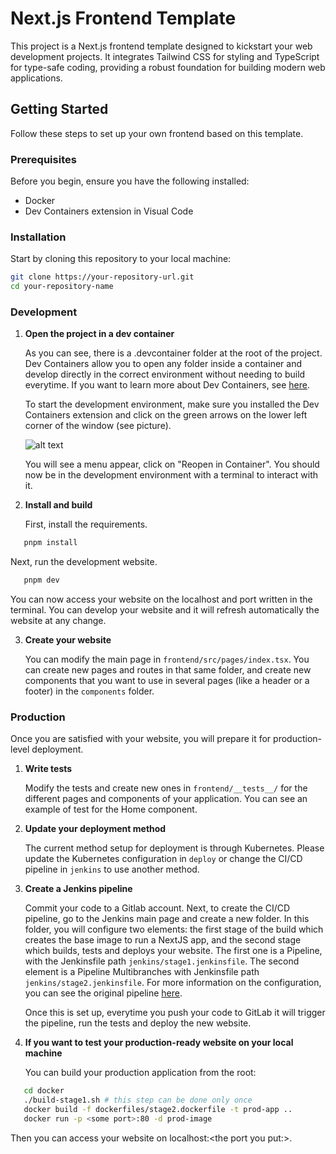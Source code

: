 # Next.js Frontend Template

This project is a Next.js frontend template designed to kickstart your web development projects. It integrates Tailwind CSS for styling and TypeScript for type-safe coding, providing a robust foundation for building modern web applications.

## Getting Started

Follow these steps to set up your own frontend based on this template.

### Prerequisites

Before you begin, ensure you have the following installed:

- Docker
- Dev Containers extension in Visual Code

### Installation

Start by cloning this repository to your local machine:

```bash
git clone https://your-repository-url.git
cd your-repository-name
```

### Development

1. **Open the project in a dev container**

   As you can see, there is a .devcontainer folder at the root of the project. Dev Containers allow you to open any folder inside a container and develop directly in the correct environment without needing to build everytime. If you want to learn more about Dev Containers, see [here](https://code.visualstudio.com/docs/devcontainers/containers).

   To start the development environment, make sure you installed the Dev Containers extension and click on the green arrows on the lower left corner of the window (see picture).

   ![alt text](https://code.visualstudio.com/assets/docs/devcontainers/tutorial/remote-status-bar.png)

   You will see a menu appear, click on "Reopen in Container". You should now be in the development environment with a terminal to interact with it.

2. **Install and build**

   First, install the requirements.

```bash
   pnpm install
```

Next, run the development website.

```bash
   pnpm dev
```

You can now access your website on the localhost and port written in the terminal. You can develop your website and it will refresh automatically the website at any change.

3. **Create your website**

   You can modify the main page in `frontend/src/pages/index.tsx`. You can create new pages and routes in that same folder, and create new components that you want to use in several pages (like a header or a footer) in the `components` folder.

### Production

Once you are satisfied with your website, you will prepare it for production-level deployment.

1. **Write tests**

   Modify the tests and create new ones in `frontend/__tests__/` for the different pages and components of your application. You can see an example of test for the Home component.

2. **Update your deployment method**

   The current method setup for deployment is through Kubernetes. Please update the Kubernetes configuration in `deploy` or change the CI/CD pipeline in `jenkins` to use another method.

3. **Create a Jenkins pipeline**

   Commit your code to a Gitlab account. Next, to create the CI/CD pipeline, go to the Jenkins main page and create a new folder. In this folder, you will configure two elements: the first stage of the build which creates the base image to run a NextJS app, and the second stage which builds, tests and deploys your website.
   The first one is a Pipeline, with the Jenkinsfile path `jenkins/stage1.jenkinsfile`. The second element is a Pipeline Multibranches with Jenkinsfile path `jenkins/stage2.jenkinsfile`. For more information on the configuration, you can see the original pipeline [here](https://jenkins.horus-graph.intranet.chuv/jenkins/job/100-DS/job/Template%20frontend/).

   Once this is set up, everytime you push your code to GitLab it will trigger the pipeline, run the tests and deploy the new website.

4. **If you want to test your production-ready website on your local machine**

   You can build your production application from the root:

```bash
   cd docker
   ./build-stage1.sh # this step can be done only once
   docker build -f dockerfiles/stage2.dockerfile -t prod-app ..
   docker run -p <some port>:80 -d prod-image
```

Then you can access your website on localhost:&lt;the port you put:&gt;.
